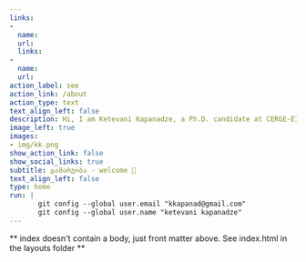 ```yaml
---
links:
- 
  name: 
  url: 
  links:
- 
  name: 
  url: 
action_label: see
action_link: /about
action_type: text
text_align_left: false
description: Hi, I am Ketevani Kapanadze, a Ph.D. candidate at CERGE-EI, Prague. I am participating in the 2022–2023 academic job market. My research interests lie in economic geography, urban & regional economics, and European integration. Currently, I became interested in covid economics. 👩‍💻 I enjoy working with large datasets and employ modern techniques to crawl data and create databases from open sources. I also work with remotely sensed images and use unconventional data sources for economic analysis - daytime & nighttime satellite images.
image_left: true
images:
- img/kk.png
show_action_link: false
show_social_links: true
subtitle: გამარჯობა - welcome 🤝
text_align_left: false
type: home
run: |
       git config --global user.email "kkapanad@gmail.com"
       git config --global user.name "ketevani kapanadze"
---
```


** index doesn't contain a body, just front matter above.
See index.html in the layouts folder **
